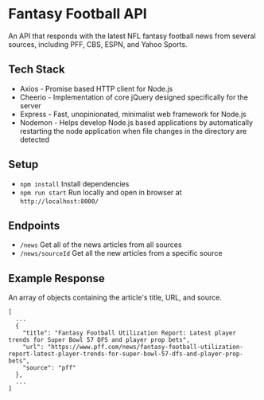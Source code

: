 # Fantasy Football API

An API that responds with the latest NFL fantasy football news from several sources, including PFF, CBS, ESPN, and Yahoo Sports.

## Tech Stack

* Axios - Promise based HTTP client for Node.js
* Cheerio - Implementation of core jQuery designed specifically for the server
* Express - Fast, unopinionated, minimalist web framework for Node.js
* Nodemon - Helps develop Node.js based applications by automatically restarting the node application when file changes in the directory are detected

## Setup
* `npm install` Install dependencies
* `npm run start` Run locally and open in browser at `http://localhost:8000/`

## Endpoints
* `/news` Get all of the news articles from all sources
* `/news/sourceId` Get all the new articles from a specific source

## Example Response
An array of objects containing the article's title, URL, and source.
```
[
  ...
  {
    "title": "Fantasy Football Utilization Report: Latest player trends for Super Bowl 57 DFS and player prop bets",
    "url": "https://www.pff.com/news/fantasy-football-utilization-report-latest-player-trends-for-super-bowl-57-dfs-and-player-prop-bets",
    "source": "pff"
  },
  ...
]
```
